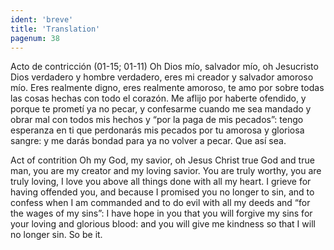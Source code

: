 ```yaml
---
ident: 'breve'
title: 'Translation'
pagenum: 38
---
```

Acto de contricción (01-15; 01-11)
Oh Dios mío, salvador mío, oh Jesucristo Dios verdadero y hombre verdadero, eres mi creador y salvador amoroso mío. Eres realmente digno, eres realmente amoroso, te amo por sobre todas las cosas hechas con todo el corazón. Me aflijo por haberte ofendido, y porque te prometí ya no pecar, y confesarme cuando me sea mandado y obrar mal con todos mis hechos y “por la paga de mis pecados”: tengo esperanza en ti que perdonarás mis pecados por tu amorosa y gloriosa sangre: y me darás bondad para ya no volver a pecar.
Que así sea.

Act of contrition 
Oh my God, my savior, oh Jesus Christ true God and true man, you are my creator and my loving savior. You are truly worthy, you are truly loving, I love you above all things done with all my heart. I grieve for having offended you, and because I promised you no longer to sin, and to confess when I am commanded and to do evil with all my deeds and “for the wages of my sins”: I have hope in you that you will forgive my sins for your loving and glorious blood: and you will give me kindness so that I will no longer sin.
So be it.
